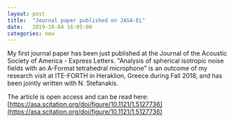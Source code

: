 ```yaml
---
layout: post
title:  "Journal paper published on JASA-EL"
date:   2019-10-04 16:05:00
categories: new
---
```


My first journal paper has been just published at the Journal of the Acoustic Society of America - Express Letters.
"Analysis of spherical isotropic noise fields with an A-Format tetrahedral microphone" is an outcome of my research visit
at ITE-FORTH in Heraklion, Greece during Fall 2018, and has been jointly written with N. Stefanakis.

The article is open access and can be read here: [https://asa.scitation.org/doi/figure/10.1121/1.5127736](https://asa.scitation.org/doi/figure/10.1121/1.5127736)

